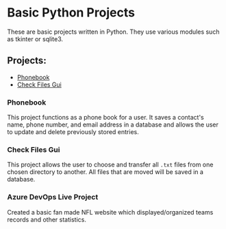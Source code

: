 # Basic Python Projects

These are basic projects written in Python. They use various modules such as tkinter or sqlite3.

## Projects:
- [Phonebook](#Django_Checkbook_Project)
- [Check Files Gui](#check-files-gui)

### Phonebook
This project functions as a phone book for a user. It saves a contact's name, phone number, and email address in a database and allows the user to update and delete previously stored entries.

### Check Files Gui
This project allows the user to choose and transfer all `.txt` files from one chosen directory to another. All files that are moved will be saved in a database.

### Azure DevOps Live Project
Created a basic fan made NFL website which displayed/organized teams records and other statistics. 
